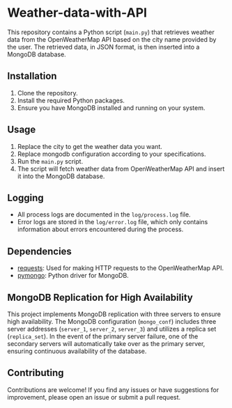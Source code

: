 # Weather-data-with-API

This repository contains a Python script (`main.py`) that retrieves weather data from the OpenWeatherMap API based on the city name provided by the user. The retrieved data, in JSON format, is then inserted into a MongoDB database.

## Installation

1. Clone the repository.
2. Install the required Python packages.
3. Ensure you have MongoDB installed and running on your system.

## Usage

1. Replace the city to get the weather data you want.
2. Replace mongodb configuration according to your specifications.
3. Run the `main.py` script.
4. The script will fetch weather data from OpenWeatherMap API and insert it into the MongoDB database.

## Logging

- All process logs are documented in the `log/process.log` file.
- Error logs are stored in the `log/error.log` file, which only contains information about errors encountered during the process.


## Dependencies

- [requests](https://pypi.org/project/requests/): Used for making HTTP requests to the OpenWeatherMap API.
- [pymongo](https://pypi.org/project/pymongo/): Python driver for MongoDB.

## MongoDB Replication for High Availability

This project implements MongoDB replication with three servers to ensure high availability. The MongoDB configuration (`mongo_conf`) includes three server addresses (`server_1`, `server_2`, `server_3`) and utilizes a replica set (`replica_set`). In the event of the primary server failure, one of the secondary servers will automatically take over as the primary server, ensuring continuous availability of the database.

## Contributing

Contributions are welcome! If you find any issues or have suggestions for improvement, please open an issue or submit a pull request.
